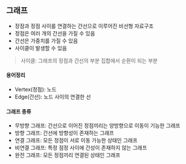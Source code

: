 ## 그래프

* 장잠과 정점 사이를 연결하는 간선으로 이루어진 비선형 자료구조
* 정점은 여러 개의 간선을 가질 수 있음
* 간선은 가중치를 가질 수 있음
* 사이클이 발생할 수 있음
> 사이클: 그래프의 정점과 간선의 부분 집합에서 순환이 되는 부분

#### 용어정리
* Vertex(정점): 노드
* Edge(간선): 노드 사이의 연결한 선 
#### 그래프 종류
* 무방향 그래프: 간선으로 이어진 정점끼리는 양방향으로 이동이 기능한 그래프
* 방향 그래프: 간선에 방향성이 존재하는 그래프
* 연결 그래프: 모든 정점이 서로 이동 가능한 상태인 그래프
* 비연결 그래프: 특정 점정 사이에 간성이 존재하지 않는 그래프
* 완전 그래프: 모든 정점끼리 연결된 상태인 그래프

